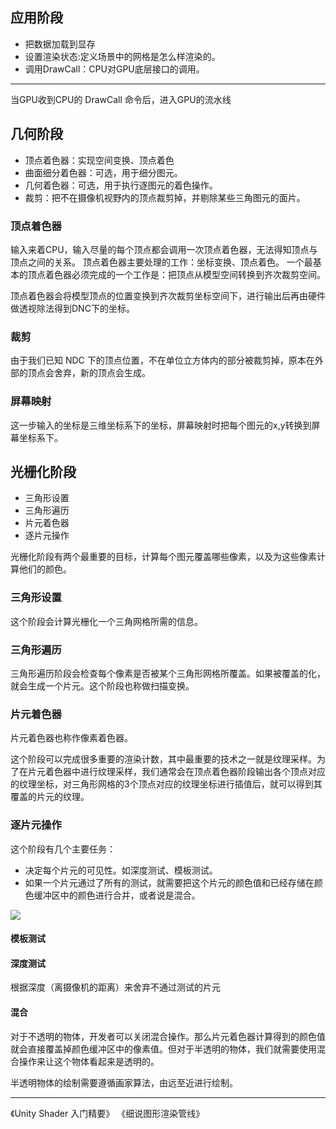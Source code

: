 
## 应用阶段

- 把数据加载到显存
- 设置渲染状态:定义场景中的网格是怎么样渲染的。
- 调用DrawCall：CPU对GPU底层接口的调用。

---
当GPU收到CPU的 DrawCall 命令后，进入GPU的流水线

## 几何阶段

- 顶点着色器：实现空间变换、顶点着色
- 曲面细分着色器：可选，用于细分图元。
- 几何着色器：可选，用于执行逐图元的着色操作。
- 裁剪：把不在摄像机视野内的顶点裁剪掉，并剔除某些三角图元的面片。

### 顶点着色器

输入来着CPU，输入尽量的每个顶点都会调用一次顶点着色器，无法得知顶点与顶点之间的关系。
顶点着色器主要处理的工作：坐标变换、顶点着色。
一个最基本的顶点着色器必须完成的一个工作是：把顶点从模型空间转换到齐次裁剪空间。

顶点着色器会将模型顶点的位置变换到齐次裁剪坐标空间下，进行输出后再由硬件做透视除法得到DNC下的坐标。

### 裁剪

由于我们已知 NDC 下的顶点位置，不在单位立方体内的部分被裁剪掉，原本在外部的顶点会舍弃，新的顶点会生成。

### 屏幕映射

这一步输入的坐标是三维坐标系下的坐标，屏幕映射时把每个图元的x,y转换到屏幕坐标系下。

## 光栅化阶段

- 三角形设置
- 三角形遍历
- 片元着色器
- 逐片元操作

光栅化阶段有两个最重要的目标，计算每个图元覆盖哪些像素，以及为这些像素计算他们的颜色。

### 三角形设置

这个阶段会计算光栅化一个三角网格所需的信息。

### 三角形遍历

三角形遍历阶段会检查每个像素是否被某个三角形网格所覆盖。如果被覆盖的化，就会生成一个片元。这个阶段也称做扫描变换。

### 片元着色器

片元着色器也称作像素着色器。

这个阶段可以完成很多重要的渲染计数，其中最重要的技术之一就是纹理采样。为了在片元着色器中进行纹理采样，我们通常会在顶点着色器阶段输出各个顶点对应的纹理坐标，对三角形网格的3个顶点对应的纹理坐标进行插值后，就可以得到其覆盖的片元的纹理。

### 逐片元操作

这个阶段有几个主要任务：

- 决定每个片元的可见性。如深度测试、模板测试。
- 如果一个片元通过了所有的测试，就需要把这个片元的颜色值和已经存储在颜色缓冲区中的颜色进行合并，或者说是混合。

![](2020-08-29-11-19-46.png)

#### 模板测试

#### 深度测试

根据深度（离摄像机的距离）来舍弃不通过测试的片元

#### 混合

对于不透明的物体，开发者可以关闭混合操作。那么片元着色器计算得到的颜色值就会直接覆盖掉颜色缓冲区中的像素值。但对于半透明的物体，我们就需要使用混合操作来让这个物体看起来是透明的。

半透明物体的绘制需要遵循画家算法，由远至近进行绘制。

---



《Unity Shader 入门精要》
《细说图形渲染管线》





















